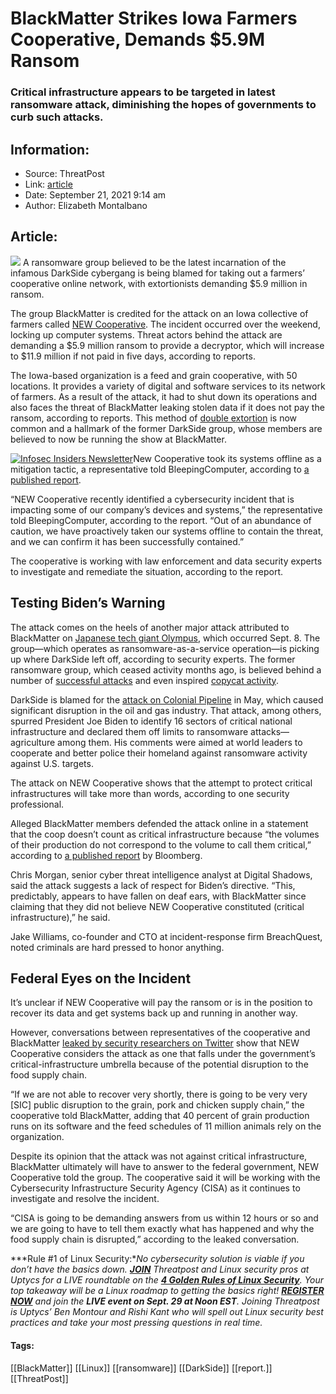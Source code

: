# BlackMatter Strikes Iowa Farmers Cooperative, Demands $5.9M Ransom
### Critical infrastructure appears to be targeted in latest ransomware attack, diminishing the hopes of governments to curb such attacks. 

## Information:
+ Source: ThreatPost
+ Link: [article](https://kasperskycontenthub.com/threatpost-global/?p=174846)
+ Date: September 21, 2021  9:14 am
+ Author: Elizabeth Montalbano


## Article:
![](https://media.threatpost.com/wp-content/uploads/sites/103/2021/09/21090526/iowa-farm.jpg)
A ransomware group believed to be the latest incarnation of the infamous DarkSide cybergang is being blamed for taking out a farmers’ cooperative online network, with extortionists demanding $5.9 million in ransom.


The group BlackMatter is credited for the attack on an Iowa collective of farmers called [NEW Cooperative](https://www.newcoop.com/). The incident occurred over the weekend, locking up computer systems. Threat actors behind the attack are demanding a $5.9 million ransom to provide a decryptor, which will increase to $11.9 million if not paid in five days, according to reports.


The Iowa-based organization is a feed and grain cooperative, with 50 locations. It provides a variety of digital and software services to its network of farmers. As a result of the attack, it had to shut down its operations and also faces the threat of BlackMatter leaking stolen data if it does not pay the ransom, according to reports. This method of [double extortion](https://threatpost.com/double-extortion-ransomware-attacks-spike/154818/) is now common and a hallmark of the former DarkSide group, whose members are believed to now be running the show at BlackMatter.  

[![Infosec Insiders Newsletter](https://media.threatpost.com/wp-content/uploads/sites/103/2021/07/10165815/infosec_insiders_in_article_promo.png)](https://threatpost.com/infosec-insider-subscription-page/?utm_source=ART&utm_medium=ART&utm_campaign=InfosecInsiders_Newsletter_Promo/)New Cooperative took its systems offline as a mitigation tactic, a representative told BleepingComputer, according to [a published report](https://www.bleepingcomputer.com/news/security/us-farmer-cooperative-hit-by-59m-blackmatter-ransomware-attack/).


“NEW Cooperative recently identified a cybersecurity incident that is impacting some of our company’s devices and systems,” the representative told BleepingComputer, according to the report. “Out of an abundance of caution, we have proactively taken our systems offline to contain the threat, and we can confirm it has been successfully contained.”


The cooperative is working with law enforcement and data security experts to investigate and remediate the situation, according to the report.


**Testing Biden’s Warning**
---------------------------


The attack comes on the heels of another major attack attributed to BlackMatter on [Japanese tech giant Olympus](https://threatpost.com/blackmatter-ransomware-olympus/169423/), which occurred Sept. 8. The group—which operates as ransomware-as-a-service operation—is picking up where DarkSide left off, according to security experts. The former ransomware group, which ceased activity months ago, is believed behind a number of [successful attacks](https://threatpost.com/darkside-toshiba-xss-bans-ransomware/166210/) and even inspired [copycat activity](https://threatpost.com/darkside-global-energy-food/167056/).


DarkSide is blamed for the [attack on Colonial Pipeline](https://threatpost.com/pipeline-biden-darkside-gas-bags/166112/) in May, which caused significant disruption in the oil and gas industry. That attack, among others, spurred President Joe Biden to identify 16 sectors of critical national infrastructure and declared them off limits to ransomware attacks—agriculture among them. His comments were aimed at world leaders to cooperate and better police their homeland against ransomware activity against U.S. targets.


The attack on NEW Cooperative shows that the attempt to protect critical infrastructures will take more than words, according to one security professional.


Alleged BlackMatter members defended the attack online in a statement that the coop doesn’t count as critical infrastructure because “the volumes of their production do not correspond to the volume to call them critical,” according to [a published report](https://www.bloomberg.com/news/articles/2021-09-20/iowa-based-grain-cooperative-hit-with-ransomware-attack) by Bloomberg.


Chris Morgan, senior cyber threat intelligence analyst at Digital Shadows, said the attack suggests a lack of respect for Biden’s directive. “This, predictably, appears to have fallen on deaf ears, with BlackMatter since claiming that they did not believe NEW Cooperative constituted (critical infrastructure),” he said.


Jake Williams, co-founder and CTO at incident-response firm BreachQuest, noted criminals are hard pressed to honor anything.


**Federal Eyes on the Incident**
--------------------------------


It’s unclear if NEW Cooperative will pay the ransom or is in the position to recover its data and get systems back up and running in another way.


However, conversations between representatives of the cooperative and BlackMatter [leaked by security researchers on Twitter](https://twitter.com/argevise/status/1440026528176345097/photo/1) show that NEW Cooperative considers the attack as one that falls under the government’s critical-infrastructure umbrella because of the potential disruption to the food supply chain.


“If we are not able to recover very shortly, there is going to be very very [SIC] public disruption to the grain, pork and chicken supply chain,” the cooperative told BlackMatter, adding that 40 percent of grain production runs on its software and the feed schedules of 11 million animals rely on the organization.


Despite its opinion that the attack was not against critical infrastructure, BlackMatter ultimately will have to answer to the federal government, NEW Cooperative told the group. The cooperative said it will be working with the Cybersecurity Infrastructure Security Agency (CISA) as it continues to investigate and resolve the incident.


“CISA is going to be demanding answers from us within 12 hours or so and we are going to have to tell them exactly what has happened and why the food supply chain is disrupted,” according to the leaked conversation.


***Rule #1 of Linux Security:**No cybersecurity solution is viable if you don’t have the basics down. [**JOIN**](https://threatpost.com/webinars/4-golden-rules-linux-security/?utm_source=ART&utm_medium=ART&utm_campaign=September_Uptycs_Webinar) Threatpost and Linux security pros at Uptycs for a LIVE roundtable on the [**4 Golden Rules of Linux Security**](https://threatpost.com/webinars/4-golden-rules-linux-security/?utm_source=ART&utm_medium=ART&utm_campaign=September_Uptycs_Webinar). Your top takeaway will be a Linux roadmap to getting the basics right! [**REGISTER NOW**](https://threatpost.com/webinars/4-golden-rules-linux-security/?utm_source=ART&utm_medium=ART&utm_campaign=September_Uptycs_Webinar) and join the **LIVE event on Sept. 29 at Noon EST**. Joining Threatpost is Uptycs’ Ben Montour and Rishi Kant who will spell out Linux security best practices and take your most pressing questions in real time.*




#### Tags:
[[BlackMatter]] [[Linux]] [[ransomware]] [[DarkSide]] [[report.]] [[ThreatPost]]
